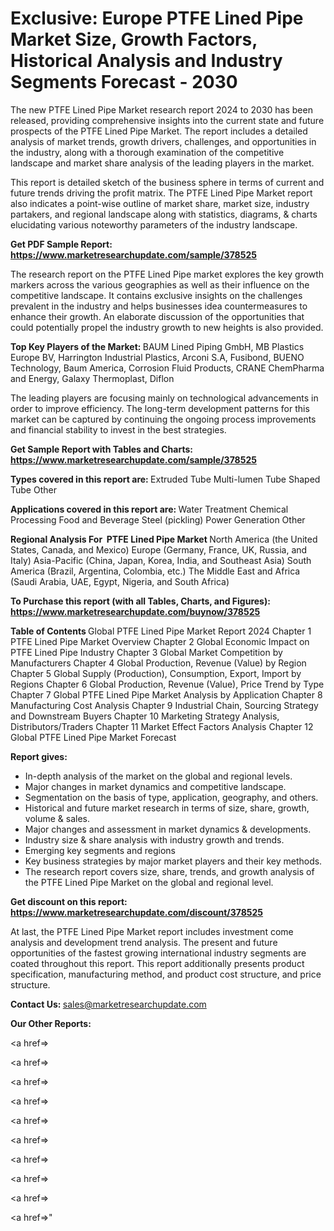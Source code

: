 # Exclusive: Europe PTFE Lined Pipe Market Size, Growth Factors, Historical Analysis and Industry Segments Forecast - 2030

The new PTFE Lined Pipe Market research report 2024 to 2030 has been released, providing comprehensive insights into the current state and future prospects of the PTFE Lined Pipe Market. The report includes a detailed analysis of market trends, growth drivers, challenges, and opportunities in the industry, along with a thorough examination of the competitive landscape and market share analysis of the leading players in the market.

This report is detailed sketch of the business sphere in terms of current and future trends driving the profit matrix. The PTFE Lined Pipe Market report also indicates a point-wise outline of market share, market size, industry partakers, and regional landscape along with statistics, diagrams, &amp; charts elucidating various noteworthy parameters of the industry landscape.

<strong><b>Get PDF Sample Report: <a href=https://www.marketresearchupdate.com/sample/378525>https://www.marketresearchupdate.com/sample/378525</a></b></strong>

The research report on the PTFE Lined Pipe market explores the key growth markers across the various geographies as well as their influence on the competitive landscape. It contains exclusive insights on the challenges prevalent in the industry and helps businesses idea countermeasures to enhance their growth. An elaborate discussion of the opportunities that could potentially propel the industry growth to new heights is also provided.

<strong><b>Top Key Players of the Market:
</b></strong>BAUM Lined Piping GmbH, MB Plastics Europe BV, Harrington Industrial Plastics, Arconi S.A, Fusibond, BUENO Technology, Baum America, Corrosion Fluid Products, CRANE ChemPharma and Energy, Galaxy Thermoplast, Diflon<strong><b>
</b></strong>

The leading players are focusing mainly on technological advancements in order to improve efficiency. The long-term development patterns for this market can be captured by continuing the ongoing process improvements and financial stability to invest in the best strategies.

<strong><b>Get Sample Report with Tables and Charts: <a href=https://www.marketresearchupdate.com/sample/378525>https://www.marketresearchupdate.com/sample/378525</a></b></strong>

<strong><b>Types covered in this report are:
</b></strong>Extruded Tube
Multi-lumen Tube
Shaped Tube
Other<strong><b>
</b></strong>

<strong><b>Applications covered in this report are:
</b></strong>Water Treatment
Chemical Processing
Food and Beverage
Steel (pickling)
Power Generation
Other<strong><b>
</b></strong>

<strong><b>Regional Analysis For  PTFE Lined Pipe Market</b></strong><strong><b>
</b></strong>North America (the United States, Canada, and Mexico)
Europe (Germany, France, UK, Russia, and Italy)
Asia-Pacific (China, Japan, Korea, India, and Southeast Asia)
South America (Brazil, Argentina, Colombia, etc.)
The Middle East and Africa (Saudi Arabia, UAE, Egypt, Nigeria, and South Africa)

<strong><b>To Purchase this report (with all Tables, Charts, and Figures): <a href=https://www.marketresearchupdate.com/buynow/378525>https://www.marketresearchupdate.com/buynow/378525</a></b></strong>

<strong><b>Table of Contents</b></strong><strong><b>
</b></strong>Global PTFE Lined Pipe Market Report 2024
Chapter 1 PTFE Lined Pipe Market Overview
Chapter 2 Global Economic Impact on PTFE Lined Pipe Industry
Chapter 3 Global Market Competition by Manufacturers
Chapter 4 Global Production, Revenue (Value) by Region
Chapter 5 Global Supply (Production), Consumption, Export, Import by Regions
Chapter 6 Global Production, Revenue (Value), Price Trend by Type
Chapter 7 Global PTFE Lined Pipe Market Analysis by Application
Chapter 8 Manufacturing Cost Analysis
Chapter 9 Industrial Chain, Sourcing Strategy and Downstream Buyers
Chapter 10 Marketing Strategy Analysis, Distributors/Traders
Chapter 11 Market Effect Factors Analysis
Chapter 12 Global PTFE Lined Pipe Market Forecast

<strong><b>Report gives:</b></strong>

- In-depth analysis of the market on the global and regional levels.
- Major changes in market dynamics and competitive landscape.
- Segmentation on the basis of type, application, geography, and others.
- Historical and future market research in terms of size, share, growth, volume &amp; sales.
- Major changes and assessment in market dynamics &amp; developments.
- Industry size &amp; share analysis with industry growth and trends.
- Emerging key segments and regions
- Key business strategies by major market players and their key methods.
- The research report covers size, share, trends, and growth analysis of the PTFE Lined Pipe Market on the global and regional level.

<strong><b>Get discount on this report: <a href=https://www.marketresearchupdate.com/discount/378525>https://www.marketresearchupdate.com/discount/378525</a></b></strong>

At last, the PTFE Lined Pipe Market report includes investment come analysis and development trend analysis. The present and future opportunities of the fastest growing international industry segments are coated throughout this report. This report additionally presents product specification, manufacturing method, and product cost structure, and price structure.

<strong><b>Contact Us:
</b></strong>sales@marketresearchupdate.com

<strong>Our Other Reports:</strong>

<a href=></a>

<a href=></a>

<a href=></a>

<a href=></a>

<a href=></a>

<a href=></a>

<a href=></a>

<a href=></a>

<a href=></a>

<a href=></a>"
